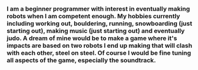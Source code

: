 ### I am a beginner programmer with interest in eventually making robots when I am competent enough. My hobbies currently including working out, bouldering, running, snowboarding (just starting out), making music (just starting out) and eventually judo. A dream of mine would be to make a game where it's impacts are based on two robots I end up making that will clash with each other, steel on steel. Of course I would be fine tuning all aspects of the game, especially the soundtrack.
